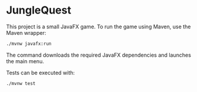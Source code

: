 # JungleQuest

This project is a small JavaFX game. To run the game using Maven, use the Maven wrapper:

```bash
./mvnw javafx:run
```

The command downloads the required JavaFX dependencies and launches the main menu.

Tests can be executed with:

```bash
./mvnw test
```
